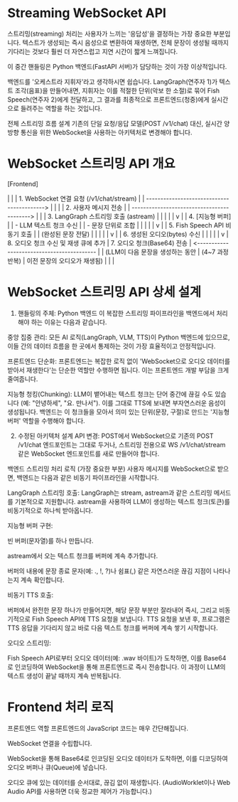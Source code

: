 # Streaming WebSocket API

스트리밍(streaming) 처리는 사용자가 느끼는 '응답성'을 결정하는 가장 중요한 부분입니다. 텍스트가 생성되는 즉시 음성으로 변환하여 재생하면, 전체 문장이 생성될 때까지 기다리는 것보다 훨씬 더 자연스럽고 지연 시간이 짧게 느껴집니다.

이 중간 핸들링은 Python 백엔드(FastAPI 서버)가 담당하는 것이 가장 이상적입니다.

백엔드를 '오케스트라 지휘자'라고 생각하시면 쉽습니다. LangGraph(연주자 1)가 텍스트 조각(음표)을 만들어내면, 지휘자는 이를 적절한 단위(악보 한 소절)로 묶어 Fish Speech(연주자 2)에게 전달하고, 그 결과를 최종적으로 프론트엔드(청중)에게 실시간으로 들려주는 역할을 하는 것입니다.

전체 스트리밍 흐름 설계
기존의 단일 요청/응답 모델(POST /v1/chat) 대신, 실시간 양방향 통신을 위한 WebSocket을 사용하는 아키텍처로 변경해야 합니다.

# WebSocket 스트리밍 API 개요

[Frontend]

| |
| 1. WebSocket 연결 요청 (/v1/chat/stream) |
| ------------------------------------------> |
| |
| 2. 사용자 메시지 전송 |
| ------------------------------------------> |
| | 3. LangGraph 스트리밍 호출 (astream)
| | |
| | v
| | 4. [지능형 버퍼]
| | - LLM 텍스트 청크 수신
| | - 문장 단위로 조합
| | |
| | v
| | 5. Fish Speech API 비동기 호출
| | (완성된 문장 전달)
| | |
| | v
| | 6. 생성된 오디오(bytes) 수신
| | |
| | v
| 8. 오디오 청크 수신 및 재생 큐에 추가 | 7. 오디오 청크(Base64) 전송
| <------------------------------------------ |
| (LLM이 다음 문장을 생성하는 동안 | (4~7 과정 반복)
| 이전 문장의 오디오가 재생됨) |
| |

# WebSocket 스트리밍 API 상세 설계

1. 핸들링의 주체: Python 백엔드
이 복잡한 스트리밍 파이프라인을 백엔드에서 처리해야 하는 이유는 다음과 같습니다.

중앙 집중 관리: 모든 AI 로직(LangGraph, VLM, TTS)이 Python 백엔드에 있으므로, 이들 간의 데이터 흐름을 한 곳에서 통제하는 것이 가장 효율적이고 안정적입니다.

프론트엔드 단순화: 프론트엔드는 복잡한 로직 없이 'WebSocket으로 오디오 데이터를 받아서 재생한다'는 단순한 역할만 수행하면 됩니다. 이는 프론트엔드 개발 부담을 크게 줄여줍니다.

지능형 청킹(Chunking): LLM이 뱉어내는 텍스트 청크는 단어 중간에 끊길 수도 있습니다 (예: "안녕하세", "요. 만나서"). 이를 그대로 TTS에 보내면 부자연스러운 음성이 생성됩니다. 백엔드는 이 청크들을 모아서 의미 있는 단위(문장, 구절)로 만드는 '지능형 버퍼' 역할을 수행해야 합니다.

2. 수정된 아키텍처 설계
API 변경: POST에서 WebSocket으로
기존의 POST /v1/chat 엔드포인트는 그대로 두거나, 스트리밍 전용으로 WS /v1/chat/stream 같은 WebSocket 엔드포인트를 새로 만들어야 합니다.

백엔드 스트리밍 처리 로직 (가장 중요한 부분)
사용자 메시지를 WebSocket으로 받으면, 백엔드는 다음과 같은 비동기 파이프라인을 시작합니다.

LangGraph 스트리밍 호출: LangGraph는 stream, astream과 같은 스트리밍 메서드를 기본적으로 지원합니다. astream을 사용하여 LLM이 생성하는 텍스트 청크(토큰)를 비동기적으로 하나씩 받아옵니다.

지능형 버퍼 구현:

빈 버퍼(문자열)를 하나 만듭니다.

astream에서 오는 텍스트 청크를 버퍼에 계속 추가합니다.

버퍼의 내용에 문장 종료 문자(예: ., !, ?)나 쉼표(,) 같은 자연스러운 끊김 지점이 나타나는지 계속 확인합니다.

비동기 TTS 호출:

버퍼에서 완전한 문장 하나가 만들어지면, 해당 문장 부분만 잘라내어 즉시, 그리고 비동기적으로 Fish Speech API에 TTS 요청을 보냅니다.
TTS 요청을 보낸 후, 프로그램은 TTS 응답을 기다리지 않고 바로 다음 텍스트 청크를 버퍼에 계속 쌓기 시작합니다.

오디오 스트리밍:

Fish Speech API로부터 오디오 데이터(예: .wav 바이트)가 도착하면, 이를 Base64로 인코딩하여 WebSocket을 통해 프론트엔드로 즉시 전송합니다.
이 과정이 LLM의 텍스트 생성이 끝날 때까지 계속 반복됩니다.

# Frontend 처리 로직

프론트엔드 역할
프론트엔드의 JavaScript 코드는 매우 간단해집니다.

WebSocket 연결을 수립합니다.

WebSocket을 통해 Base64로 인코딩된 오디오 데이터가 도착하면, 이를 디코딩하여 오디오 버퍼나 큐(Queue)에 넣습니다.

오디오 큐에 있는 데이터를 순서대로, 끊김 없이 재생합니다. (AudioWorklet이나 Web Audio API를 사용하면 더욱 정교한 제어가 가능합니다.)
